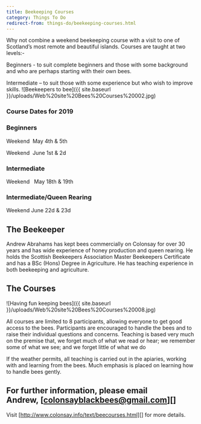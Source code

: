 ```yaml
---
title: Beekeeping Courses
category: Things To Do
redirect-from: things-do/beekeeping-courses.html
---
```


Why not combine a weekend beekeeping course with a visit to one of Scotland’s most remote and beautiful islands. Courses are taught at two levels:-

Beginners - to suit complete beginners and those with some background and who are perhaps starting with their own bees.

Intermediate – to suit those with some experience but who wish to improve skills.
![Beekeepers to bee]({{ site.baseurl }}/uploads/Web%20site%20Bees%20Courses%20002.jpg)

### Course Dates for 2019

### Beginners

Weekend  May 4th & 5th

Weekend  June 1st & 2d

### Intermediate

Weekend   May 18th & 19th

### Intermediate/Queen Rearing

Weekend June 22d & 23d

## The Beekeeper
    
Andrew Abrahams has kept bees commercially on Colonsay for over 30 years and has wide experience of honey production and queen rearing. He holds the Scottish Beekeepers Association Master Beekeepers Certificate and has a BSc (Hons) Degree in Agriculture. He has teaching experience in both beekeeping and agriculture.

## The Courses

![Having fun keeping bees]({{ site.baseurl }}/uploads/Web%20site%20Bees%20Courses%20008.jpg)

All courses are limited to 8 participants, allowing everyone to get good access to the bees. Participants are encouraged to handle the bees and to raise their individual questions and concerns. Teaching is based very much on the premise that, we forget much of what we read or hear; we remember some of what we see; and we forget little of what we do

If the weather permits, all teaching is carried out in the apiaries, working with and learning from the bees. Much emphasis is placed on learning how to handle bees gently.

## For further information, please email Andrew, [colonsayblackbees@gmail.com][]

Visit [http://www.colonsay.info/text/beecourses.html][] for more details.